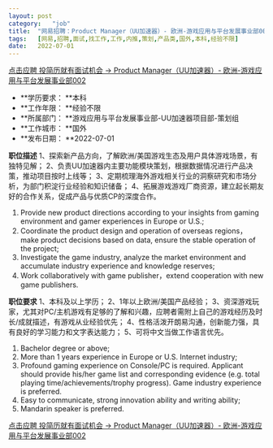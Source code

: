 ```yaml
---
layout:	post
category:	"job"
title:	"网易招聘：Product Manager（UU加速器）- 欧洲-游戏应用与平台发展事业部002-策划-产品类-国外本科经验不限"
tags:	[网易,招聘,面试,找工作,工作,内推,策划,产品类,国外,本科,经验不限]
date:	2022-07-01
---
```


[点击应聘 投简历就有面试机会 -> Product Manager（UU加速器）- 欧洲-游戏应用与平台发展事业部002](http://mobile.bole.netease.com/bole/boleDetail?id=40944&employeeId=346f03c3cda5f04c&key=all)



- **学历要求： **本科
- **工作年限： **经验不限
- **所属部门： **游戏应用与平台发展事业部-UU加速器项目部-策划组
- **工作城市： **国外
- **发布日期： **2022-07-01



**职位描述**
1、探索新产品方向，了解欧洲/美国游戏生态及用户具体游戏场景，有独特见解；
2、负责UU加速器内主要功能模块策划，根据数据情况进行产品决策，推动项目按时上线等；
3、定期梳理海外游戏相关行业的洞察研究和市场分析，为部门积淀行业经验和知识储备；
4、拓展游戏游戏厂商资源，建立起长期友好的合作关系，促成产品与优质CP的深度合作。

1. Provide new product directions according to your insights from gaming environment and gamer experiences in Europe or U.S.;
2. Coordinate the product design and operation of overseas regions，make product decisions based on data, ensure the stable operation of the project;
3. Investigate the game industry, analyze the market environment and accumulate industry experience and knowledge reserves;
4. Work collaboratively with game publisher，extend cooperation with new game publishers.



**职位要求**
1、本科及以上学历；
2、1年以上欧洲/美国产品经验；
3、资深游戏玩家，尤其对PC/主机游戏有足够的了解和兴趣，应聘者需附上自己的游戏经历及时长/成就描述，有游戏从业经验优先；
4、性格活泼开朗易沟通，创新能力强，具有良好的学习能力和文字表达能力；
5、可将中文当做工作语言优先。

1. Bachelor degree or above;
2. More than 1 years experience in Europe or U.S. Internet industry;
3. Profound gaming experience on Console/PC is required. Applicant should provide his/her game list and corresponding evidence (e.g. total playing time/achievements/trophy progress). Game industry experience is preferred.
4. Easy to communicate, strong innovation ability and writing ability;
5. Mandarin speaker is preferred.



[点击应聘 投简历就有面试机会 -> Product Manager（UU加速器）- 欧洲-游戏应用与平台发展事业部002](http://mobile.bole.netease.com/bole/boleDetail?id=40944&employeeId=346f03c3cda5f04c&key=all)